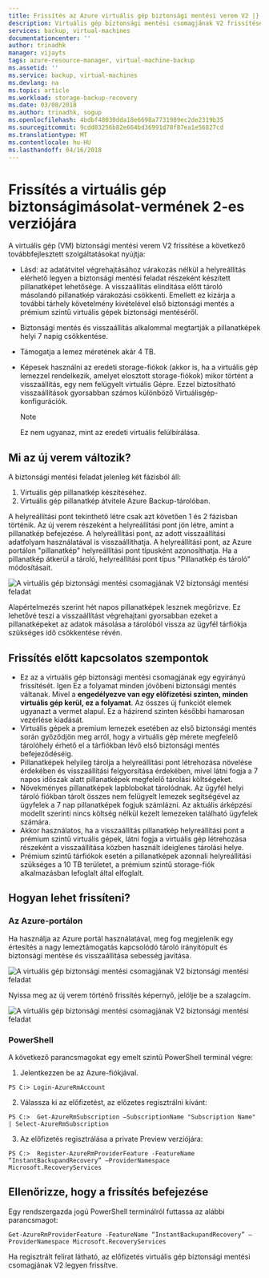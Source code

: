 ```yaml
---
title: Frissítés az Azure virtuális gép biztonsági mentési verem V2 |} Microsoft Docs
description: Virtuális gép biztonsági mentési csomagjának V2 frissítése-folyamat és a gyakori kérdések
services: backup, virtual-machines
documentationcenter: ''
author: trinadhk
manager: vijayts
tags: azure-resource-manager, virtual-machine-backup
ms.assetid: ''
ms.service: backup, virtual-machines
ms.devlang: na
ms.topic: article
ms.workload: storage-backup-recovery
ms.date: 03/08/2018
ms.author: trinadhk, sogup
ms.openlocfilehash: 4bdbf48030dda18e6698a7731989ec2de2319b35
ms.sourcegitcommit: 9cdd83256b82e664bd36991d78f87ea1e56827cd
ms.translationtype: MT
ms.contentlocale: hu-HU
ms.lasthandoff: 04/16/2018
---
```

# <a name="upgrade-to-vm-backup-stack-v2"></a>Frissítés a virtuális gép biztonságimásolat-vermének 2-es verziójára
A virtuális gép (VM) biztonsági mentési verem V2 frissítése a következő továbbfejlesztett szolgáltatásokat nyújtja:
* Lásd: az adatátvitel végrehajtásához várakozás nélkül a helyreállítás elérhető legyen a biztonsági mentési feladat részeként készített pillanatképet lehetősége.
A visszaállítás elindítása előtt tároló másolandó pillanatkép várakozási csökkenti. Emellett ez kizárja a további tárhely követelmény kivételével első biztonsági mentés a prémium szintű virtuális gépek biztonsági mentéséről.  

* Biztonsági mentés és visszaállítás alkalommal megtartják a pillanatképek helyi 7 napig csökkentése. 

* Támogatja a lemez méretének akár 4 TB.  

* Képesek használni az eredeti storage-fiókok (akkor is, ha a virtuális gép lemezzel rendelkezik, amelyet elosztott storage-fiókok) mikor történt a visszaállítás, egy nem felügyelt virtuális Gépre. Ezzel biztosítható visszaállítások gyorsabban számos különböző Virtuálisgép-konfigurációk. 
    > [!NOTE] 
    > Ez nem ugyanaz, mint az eredeti virtuális felülbírálása. 
    > 
    >

## <a name="what-is-changing-in-the-new-stack"></a>Mi az új verem változik?
A biztonsági mentési feladat jelenleg két fázisból áll:
1.  Virtuális gép pillanatkép készítéséhez. 
2.  Virtuális gép pillanatkép átvitele Azure Backup-tárolóban. 

A helyreállítási pont tekinthető létre csak azt követően 1 és 2 fázisban történik. Az új verem részeként a helyreállítási pont jön létre, amint a pillanatkép befejezése. A helyreállítási pont, az adott visszaállítási adatfolyam használatával is visszaállíthatja. A helyreállítási pont, az Azure portálon "pillanatkép" helyreállítási pont típusként azonosíthatja. Ha a pillanatkép átkerül a tároló, helyreállítási pont típus "Pillanatkép és tároló" módosításait. 

![A virtuális gép biztonsági mentési csomagjának V2 biztonsági mentési feladat](./media/backup-azure-vms/instant-rp-flow.jpg) 

Alapértelmezés szerint hét napos pillanatképek lesznek megőrizve. Ez lehetővé teszi a visszaállítást végrehajtani gyorsabban ezeket a pillanatképeket az adatok másolása a tárolóból vissza az ügyfél tárfiókja szükséges idő csökkentése révén. 

## <a name="considerations-before-upgrade"></a>Frissítés előtt kapcsolatos szempontok
* Ez az a virtuális gép biztonsági mentési csomagjának egy egyirányú frissítését. Igen Ez a folyamat minden jövőbeni biztonsági mentés váltanak. Mivel a **engedélyezve van egy előfizetési szinten, minden virtuális gép kerül, ez a folyamat**. Az összes új funkciót elemek ugyanazt a vermet alapul. Ez a házirend szinten későbbi hamarosan vezérlése kiadását. 
* Virtuális gépek a premium lemezek esetében az első biztonsági mentés során győződjön meg arról, hogy a virtuális gép mérete megfelelő tárolóhely érhető el a tárfiókban lévő első biztonsági mentés befejeződéséig. 
* Pillanatképek helyileg tárolja a helyreállítási pont létrehozása növelése érdekében és visszaállítási felgyorsítása érdekében, mivel látni fogja a 7 napos időszak alatt pillanatképek megfelelő tárolási költségeket.
* Növekményes pillanatképek lapblobokat tárolódnak. Az ügyfél helyi tároló fiókban tárolt összes nem felügyelt lemezek segítségével az ügyfelek a 7 nap pillanatképek fogjuk számlázni. Az aktuális árképzési modellt szerinti nincs költség nélkül kezelt lemezeken található ügyfelek számára.
* Akkor használatos, ha a visszaállítás pillanatkép helyreállítási pont a prémium szintű virtuális gépek, látni fogja a virtuális gép létrehozása részeként a visszaállítása közben használt ideiglenes tárolási helye. 
* Prémium szintű tárfiókok esetén a pillanatképek azonnali helyreállítási szükséges a 10 TB területet, a prémium szintű storage-fiók alkalmazásban lefoglalt által elfoglalt.

## <a name="how-to-upgrade"></a>Hogyan lehet frissíteni?
### <a name="the-azure-portal"></a>Az Azure-portálon
Ha használja az Azure portál használatával, meg fog megjelenik egy értesítés a nagy lemeztámogatás kapcsolódó tároló irányítópult és biztonsági mentése és visszaállítása sebesség javítása.

![A virtuális gép biztonsági mentési csomagjának V2 biztonsági mentési feladat](./media/backup-azure-vms/instant-rp-banner.png) 

Nyissa meg az új verem történő frissítés képernyő, jelölje be a szalagcím. 

![A virtuális gép biztonsági mentési csomagjának V2 biztonsági mentési feladat](./media/backup-azure-vms/instant-rp.png) 

### <a name="powershell"></a>PowerShell
A következő parancsmagokat egy emelt szintű PowerShell terminál végre:
1.  Jelentkezzen be az Azure-fiókjával. 

```
PS C:> Login-AzureRmAccount
```

2.  Válassza ki az előfizetést, az előzetes regisztrálni kívánt:

```
PS C:>  Get-AzureRmSubscription –SubscriptionName "Subscription Name" | Select-AzureRmSubscription
```

3.  Az előfizetés regisztrálása a private Preview verziójára:

```
PS C:>  Register-AzureRmProviderFeature -FeatureName “InstantBackupandRecovery” –ProviderNamespace Microsoft.RecoveryServices
```

## <a name="verify-whether-the-upgrade-is-complete"></a>Ellenőrizze, hogy a frissítés befejezése
Egy rendszergazda jogú PowerShell terminálról futtassa az alábbi parancsmagot:

```
Get-AzureRmProviderFeature -FeatureName “InstantBackupandRecovery” –ProviderNamespace Microsoft.RecoveryServices
```

Ha regisztrált felirat látható, az előfizetés virtuális gép biztonsági mentési csomagjának V2 legyen frissítve. 



